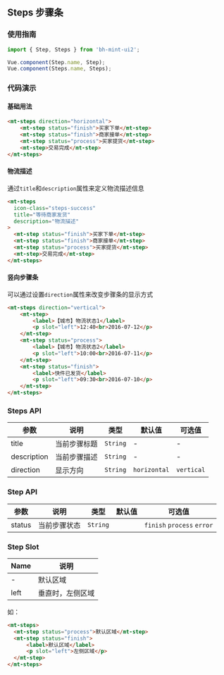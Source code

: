 ## Steps 步骤条

### 使用指南
``` javascript
import { Step, Steps } from 'bh-mint-ui2';

Vue.component(Step.name, Step);
Vue.component(Steps.name, Steps);
```

### 代码演示

#### 基础用法

```html
<mt-steps direction="horizontal">
    <mt-step status="finish">买家下单</mt-step>
    <mt-step status="finish">商家接单</mt-step>
    <mt-step status="process">买家提货</mt-step>
    <mt-step>交易完成</mt-step>
</mt-steps>

```



#### 物流描述


通过`title`和`description`属性来定义物流描述信息


```html
<mt-steps
  icon-class="steps-success"
  title="等待商家发货"
  description="物流描述"
>
  <mt-step status="finish">买家下单</mt-step>
  <mt-step status="finish">商家接单</mt-step>
  <mt-step status="process">买家提货</mt-step>
  <mt-step>交易完成</mt-step>
</mt-steps>
```


#### 竖向步骤条


可以通过设置`direction`属性来改变步骤条的显示方式

```html
<mt-steps direction="vertical">
    <mt-step>
        <label>【城市】物流状态1</label>
        <p slot="left">12:40<br>2016-07-12</p>
    </mt-step>
    <mt-step status="process">
        <label>【城市】物流状态2</label>
        <p slot="left">10:00<br>2016-07-11</p>
    </mt-step>
    <mt-step status="finish">
        <label>快件已发货</label>
        <p slot="left">09:30<br>2016-07-10</p>
    </mt-step>
</mt-steps>
```





### Steps API

| 参数 | 说明 | 类型 | 默认值 | 可选值 |
|-----------|-----------|-----------|-------------|-------------|
| title | 当前步骤标题 | `String` | - | - |
| description | 当前步骤描述 | `String` | - | - |
| direction | 显示方向 | `String` | `horizontal` | `vertical` |


### Step API

| 参数 | 说明 | 类型 | 默认值 | 可选值 |
|-----------|-----------|-----------|-------------|-------------|
| status | 当前步骤状态 | `String` | ` ` | `finish` `process` `error` |

### Step Slot

| Name | 说明 |
|-----------|-----------|
| - | 默认区域 |
| left | 垂直时，左侧区域 |

如：
```html
<mt-steps>
  <mt-step status="process">默认区域</mt-step>
  <mt-step status="finish">
      <label>默认区域</label>
      <p slot="left">左侧区域</p>
  </mt-step>
</mt-steps>
```
